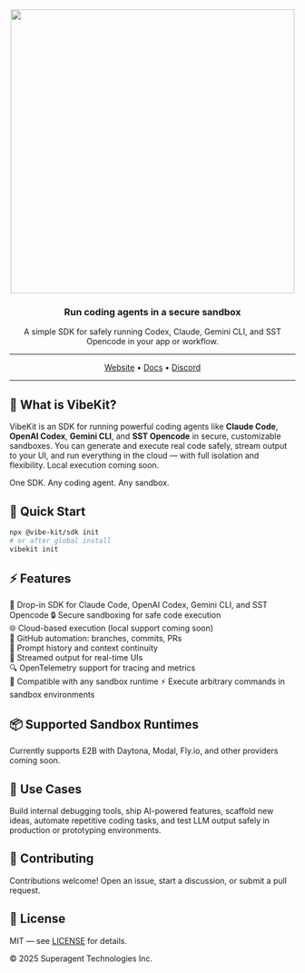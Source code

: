 <div align="center">

<img width="500px" src="./assets/vibekit-hero.png" />

### Run coding agents in a secure sandbox

A simple SDK for safely running Codex, Claude, Gemini CLI, and SST Opencode in your app or workflow.

---

[Website](https://vibekit.sh) • [Docs](https://docs.vibekit.sh) • [Discord](https://discord.com/invite/mhmJUTjW4b)

---
</div>

## 🧠 What is VibeKit?

VibeKit is an SDK for running powerful coding agents like **Claude Code**, **OpenAI Codex**, **Gemini CLI**, and **SST Opencode** in secure, customizable sandboxes. You can generate and execute real code safely, stream output to your UI, and run everything in the cloud — with full isolation and flexibility. Local execution coming soon.

One SDK. Any coding agent. Any sandbox.

## 🚀 Quick Start
 
 ```bash
npx @vibe-kit/sdk init
# or after global install
vibekit init
```

## ⚡️ Features

🧠 Drop-in SDK for Claude Code, OpenAI Codex, Gemini CLI, and SST Opencode 
🔒 Secure sandboxing for safe code execution  
🌐 Cloud-based execution (local support coming soon)  
🔁 GitHub automation: branches, commits, PRs  
💬 Prompt history and context continuity  
📡 Streamed output for real-time UIs  
🔍 OpenTelemetry support for tracing and metrics  
🧰 Compatible with any sandbox runtime
⚡ Execute arbitrary commands in sandbox environments

## 📦 Supported Sandbox Runtimes

Currently supports E2B with Daytona, Modal, Fly.io, and other providers coming soon.

## 🧪 Use Cases

Build internal debugging tools, ship AI-powered features, scaffold new ideas, automate repetitive coding tasks, and test LLM output safely in production or prototyping environments.

## 🤝 Contributing

Contributions welcome! Open an issue, start a discussion, or submit a pull request.

## 📄 License

MIT — see [LICENSE](./LICENSE) for details.

© 2025 Superagent Technologies Inc. 